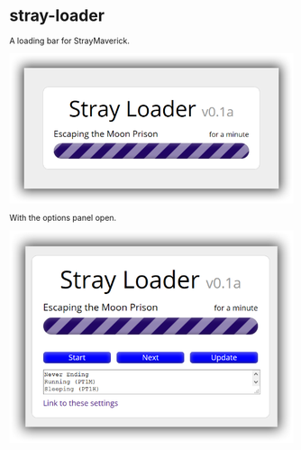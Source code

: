 # stray-loader
A loading bar for StrayMaverick.

![Screenshot](/docs/screenshot.png "Screenshot")

With the options panel open.

![Screenshot](/docs/screenshot-with-options.png "Screenshot with options open")

